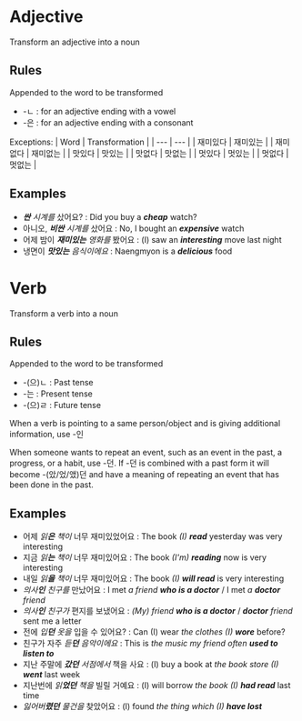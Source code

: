 # Adjective
Transform an adjective into a noun

## Rules
Appended to the word to be transformed
- -ㄴ : for an adjective ending with a vowel
- -은 : for an adjective ending with a consonant

Exceptions:
| Word | Transformation |
| --- | --- |
| 재미있다 | 재미있는 |
| 재미없다 | 재미없는 |
| 맛있다 | 맛있는 |
| 맛없다 | 맛없는 |
| 멋있다 | 멋있는 |
| 멋없다 | 멋없는 |

## Examples
- _**싼** 시계를_ 샀어요? : Did you buy a _**cheap**_ watch?
- 아니오, _**비싼** 시계를_ 샀어요 : No, I bought an _**expensive**_ watch
- 어제 밤이 _**재미있는** 영화를_ 봤어요 : (I) saw an _**interesting**_ move last night
- 냉면이 _**맛있는** 음식이에요_ : Naengmyon is a _**delicious**_ food

# Verb
Transform a verb into a noun

## Rules
Appended to the word to be transformed
- -(으)ㄴ : Past tense
- -는 : Present tense
- -(으)ㄹ : Future tense

When a verb is pointing to a same person/object and is giving additional information, use -인

When someone wants to repeat an event, such as an event in the past, a progress, or a habit, use -던. If -던 is combined with a past form it will become -(았/었/앴)던 and have a meaning of repeating an event that has been done in the past.

## Examples
- 어제 _읽**은** 책이_ 너무 재미있었어요 : The book _(I) **read**_ yesterday was very interesting
- 지금 _읽**는** 책이_ 너무 재미있어요 : The book _(I'm) **reading**_ now is very interesting
- 내일 _읽**을** 책이_ 너무 재미있어요 : The book _(I) **will read**_ is very interesting
- _의사**인** 친구를_ 만났어요 : I met _a friend **who is a doctor**_ / I met _a **doctor** friend_
- _의사**인** 친구가_ 편지를 보냈어요 : _(My) friend **who is a doctor**_ / _**doctor** friend_ sent me a letter
- 전에 _입**던** 옷을_ 입을 수 있어요? : Can (I) wear _the clothes (I) **wore**_ before?
- 친구가 자주 _듣**던** 음악이에요_ : This is _the music my friend often **used to listen to**_
- 지난 주말에 _**갔던** 서점에서_ 책을 사요 : (I) buy a book at _the book store (I) **went**_ last week
- 지난번에 _읽**었던** 책을_ 빌릴 거예요 : (I) will borrow _the book (I) **had read**_ last time
- _잃어버**렸던** 물건을_ 찾았어요 : (I) found _the thing which (I) **have lost**_
